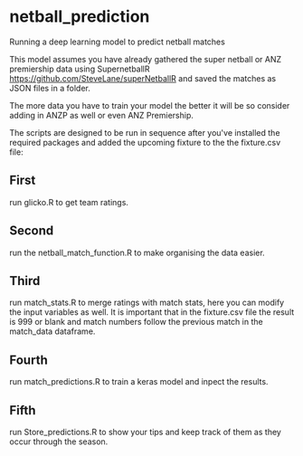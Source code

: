 # netball_prediction
Running a deep learning model to predict netball matches

This model assumes you have already gathered the super netball or ANZ premiership data using SupernetballR https://github.com/SteveLane/superNetballR and saved the matches as JSON files in a folder.

The more data you have to train your model the better it will be so consider adding in ANZP as well or even ANZ Premiership.

The scripts are designed to be run in sequence after you've installed the required packages and added the upcoming fixture to the the fixture.csv file:

## First 
run glicko.R to get team ratings.

## Second 
run the netball_match_function.R to make organising the data easier.

## Third 
run match_stats.R to merge ratings with match stats, here you can modify the input variables as well. It is important that in the fixture.csv file the result is 999 or blank and match numbers follow the previous match in the match_data dataframe.

## Fourth 
run match_predictions.R to train a keras model and inpect the results.

## Fifth 
run Store_predictions.R to show your tips and keep track of them as they occur through the season.
